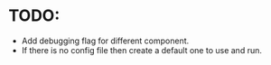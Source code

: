 
# TODO:

* Add debugging flag for different component.
* If there is no config file then create a default one to use and run.
